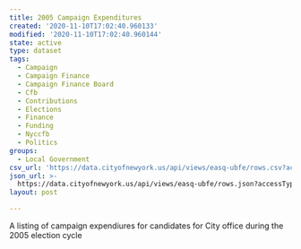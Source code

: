 ```yaml
---
title: 2005 Campaign Expenditures
created: '2020-11-10T17:02:40.960133'
modified: '2020-11-10T17:02:40.960144'
state: active
type: dataset
tags:
  - Campaign
  - Campaign Finance
  - Campaign Finance Board
  - Cfb
  - Contributions
  - Elections
  - Finance
  - Funding
  - Nyccfb
  - Politics
groups:
  - Local Government
csv_url: 'https://data.cityofnewyork.us/api/views/easq-ubfe/rows.csv?accessType=DOWNLOAD'
json_url: >-
  https://data.cityofnewyork.us/api/views/easq-ubfe/rows.json?accessType=DOWNLOAD
layout: post

---
```

A listing of campaign expendiures for candidates for City office during the 2005 election cycle
